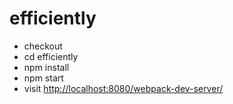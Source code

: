 # efficiently

- checkout
- cd efficiently
- npm install
- npm start
- visit [http://localhost:8080/webpack-dev-server/](http://localhost:8080/webpack-dev-server/)
